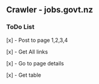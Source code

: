 ## Crawler - jobs.govt.nz

### ToDo List

[x] - Post to page 1,2,3,4

[x] - Get All links

[x] - Go to page details

[x] - Get table 
